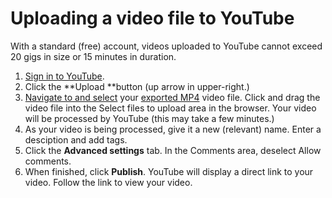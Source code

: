 # Uploading a video file to YouTube

With a standard \(free\) account, videos uploaded to YouTube cannot exceed 20 gigs in size or 15 minutes in duration.

1. [Sign in to YouTube](/signing-into-youtube.md).
2. Click the **Upload **button \(up arrow in upper-right.\) 
3. [Navigate to and select](https://jjloomis.gitbooks.io/file-and-folder-management/content/navigating-folder-tree.html) your [exported MP4](https://jjloomis.gitbooks.io/adobe-premiere-basic-video-editing/content/exporting-an-mov.html) video file. Click and drag the video file into the Select files to upload area in the browser. Your video will be processed by YouTube \(this may take a few minutes.\) 
4. As your video is being processed, give it a new \(relevant\) name. Enter a desciption and add tags.
5. Click the **Advanced settings** tab. In the Comments area, deselect Allow comments.
6. When finished, click **Publish**. YouTube will display a direct link to your video. Follow the link to view your video.



